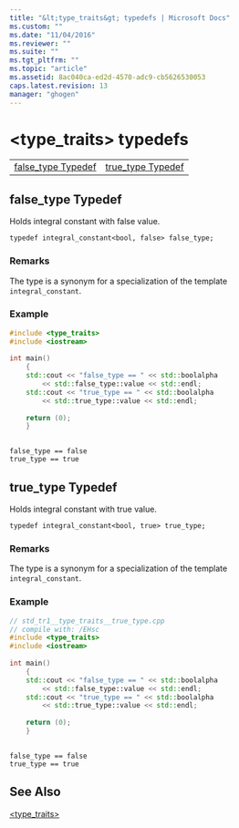 ```yaml
---
title: "&lt;type_traits&gt; typedefs | Microsoft Docs"
ms.custom: ""
ms.date: "11/04/2016"
ms.reviewer: ""
ms.suite: ""
ms.tgt_pltfrm: ""
ms.topic: "article"
ms.assetid: 8ac040ca-ed2d-4570-adc9-cb5626530053
caps.latest.revision: 13
manager: "ghogen"
---
```

# &lt;type_traits&gt; typedefs
|||  
|-|-|  
|[false_type Typedef](#false_type_typedef)|[true_type Typedef](#true_type_typedef)|  
  
##  <a name="false_type_typedef"></a>  false_type Typedef  
 Holds integral constant with false value.  
  
```  
typedef integral_constant<bool, false> false_type;  
```  
  
### Remarks  
 The type is a synonym for a specialization of the template `integral_constant`.  
  
### Example  
  
```cpp  
#include <type_traits>   
#include <iostream>   
  
int main()   
    {   
    std::cout << "false_type == " << std::boolalpha   
        << std::false_type::value << std::endl;   
    std::cout << "true_type == " << std::boolalpha   
        << std::true_type::value << std::endl;   
  
    return (0);   
    }  
  
```  
  
```Output  
false_type == false  
true_type == true  
```  
  
##  <a name="true_type_typedef"></a>  true_type Typedef  
 Holds integral constant with true value.  
  
```  
typedef integral_constant<bool, true> true_type;  
```  
  
### Remarks  
 The type is a synonym for a specialization of the template `integral_constant`.  
  
### Example  
  
```cpp  
// std_tr1__type_traits__true_type.cpp   
// compile with: /EHsc   
#include <type_traits>   
#include <iostream>   
  
int main()   
    {   
    std::cout << "false_type == " << std::boolalpha   
        << std::false_type::value << std::endl;   
    std::cout << "true_type == " << std::boolalpha   
        << std::true_type::value << std::endl;   
  
    return (0);   
    }  
  
```  
  
```Output  
false_type == false  
true_type == true  
```  
  
## See Also  
 [<type_traits>](../standard-library/type-traits.md)

